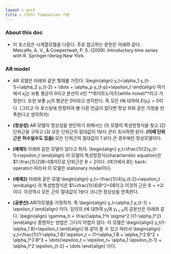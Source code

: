```yaml
---
layout : post 
title : (정리) Timeseries 기본
---
```


### About this doc 

- 이 포스팅은 시계열모델을 다룬다. 주로 참고하는 문헌은 아래와 같다. <br/>
Metcalfe, A. V., & Cowpertwait, P. S. (2009). Introductory time series with R. Springer-Verlag New York.

### AR model
- AR 모델은 아래와 같은 형태를 가진다. 
\begin{align}
y_t=\alpha_1 y_{t-1}+\alpha_2 y_{t-2} + \dots + \alpha_p y_{t-p}+\epsilon_t 
\end{align}
여기에서 $\epsilon_t$는 보통 평균이 $0$이고 분산이 $\sigma$인 **화이트노이즈(white noise)**라고 가정한다. 또한 보통 $y_t$의 평균은 $0$이라고 생각한다. 즉 모든 $t$에 대하여 $E(y_t)=0$이다. (그리고 이 포스팅에 한정하여 별 다른 언급이 없다면 항상 위와 같은 가정을 만족한다고 생각하자) 

- **(정상성)** AR 모델의 정상성을 판단하기 위해서는 (1) 모델의 특성방정식을 찾고 (2) 단위근을 구하고 (3) 모든 단위근의 절대값이 $1$보다 큰지 조사하면 된다. **(이때 단위근은 허수일수도 있음)** 모든 단위근의 절대값이 $1$ 보다 큰 경우에만 정상모델이다. 

- **(예제1)** 아래와 같은 모델이 있다고 하자. 
\begin{align}
y_t=\frac{1}{2}y_{t-1}+\epsilon_t
\end{align}
이 모델의 특성방정식(characteristic equation)은 $1-\frac{1}{2}B=0$이므로 단위근은 $B=2$이다. (여기에서 $B$는 back-operator) 따라서 이 모델은 stationary model이다. 

- **(예제2)** 아래와 같은 모델
\begin{align}
y_t=-\frac{1}{4}y_{t-2}+\epsilon_t
\end{align}
의 특성방정식은 $1+\frac{1}{4}B^2=0$이고 이것의 근은 $B=\pm 2i$이다. 이것역시 모든 근의 절대값이 $1$보다 크니깐 정상성을 만족한다. 

- **(공분산)** AR(1)모델을 가정하자. 즉 
\begin{align}
y_t=\alpha_1 y_{t-1} + \epsilon_t 
\end{align}
이다. 임의의 $t$에 대하여 $y_t$와 $y_{t+h}$의 공분산은 아래와 같다. 
\begin{align}
\gamma_h = \frac{\alpha_1^h \sigma^2 }{1-\alpha_1^2}
\end{align}
증명하는 방법은 그다지 어렵지 않다. 이 모델은 
\begin{align}
y_t(1-\alpha_1 B)=\epsilon_t
\end{align}
와 같이 쓸 수 있고 따라서 
\begin{align}
y_t=\frac{1}{1-\alpha_1 B} \epsilon_t = (1+\alpha_1 B + \alpha_1^2 B^2 + \alpha_1^3 B^3 + \dots)\epsilon_t = 
\epsilon_t+ \alpha_1 \epsilon_{t-1} + \alpha_1^2 \epsilon_{t-2} + \dots 
\end{align}
이다. 

### 
